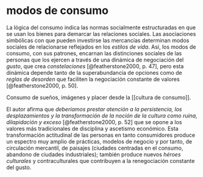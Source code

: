 # modos de consumo
La lógica del consumo indica las normas socialmente estructuradas en que se usan los bienes para demarcar las relaciones sociales. Las asociaciones simbólicas con que pueden investirse las mercancías determinan modos sociales de relacionarse reflejados en los *estilos de vida*. Así, los modos de consumo, con sus patrones, encarnan las distinciones sociales de las personas que los ejercen a través de una dinámica de negociación del *gusto*, que crea *constelaciones* [@featherstone2000, p. 47], pero esta dinámica depende tanto de la superabundancia de opciones como de *reglas de desorden* que faciliten la negociación constante de valores [@featherstone2000, p. 50].

Consumo de sueños, imágenes y placer desde la [[cultura de consumo]].

El autor afirma que *deberíamos prestar atención a la persistencia, los desplazamientos y la transformación de la noción de la cultura como ruina, dilapidación y exceso* [@featherstone2000, p. 52] que se opone a los valores más tradicionales de disciplina y ascetismo económico. Esta transformación actitudinal de las personas en tanto consumidores produce un espectro muy amplio de prácticas, modelos de negocio y por tanto, de circulación mercantil, de paisajes (ciudades centradas en el consumo, abandono de ciudades industriales); también produce nuevos *héroes culturales* y contraculturales que contribuyen a la renegociación constante del gusto.
